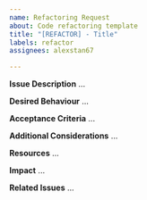 ```yaml
---
name: Refactoring Request
about: Code refactoring template
title: "[REFACTOR] - Title"
labels: refactor
assignees: alexstan67

---
```


**Issue Description**
...

**Desired Behaviour**
...

**Acceptance Criteria**
...

**Additional Considerations**
...

**Resources**
...

**Impact**
...

**Related Issues**
...
